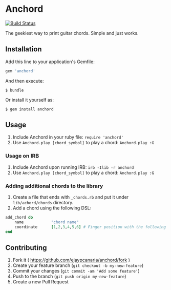 # Anchord
[![Build Status](https://travis-ci.org/ejaypcanaria/anchord.svg?branch=master)](https://travis-ci.org/ejaypcanaria/anchord)

The geekiest way to print guitar chords. Simple and just works.

## Installation

Add this line to your application's Gemfile:

```ruby
gem 'anchord'
```

And then execute:

    $ bundle

Or install it yourself as:

    $ gem install anchord

## Usage

1. Include Anchord in your ruby file: `require 'anchord'`
2. Use `Anchord.play [chord_symbol]` to play a chord: `Anchord.play :G`

### Usage on IRB
1. Include Anchord upon running IRB: `irb -Ilib -r anchord`
2. Use `Anchord.play [chord_symbol]` to play a chord: `Anchord.play :G`

### Adding additional chords to the library

1. Create a file that ends with `_chords.rb` and put it under `lib/achord/chords` directory.
2. Add a chord using the following DSL:

```ruby
add_chord do
	name 			"chord name"
	coordinate 		[1,2,3,4,5,6] # Finger position with the following string format: E A D G B e
end
```

## Contributing

1. Fork it ( https://github.com/ejaypcanaria/anchord/fork )
2. Create your feature branch (`git checkout -b my-new-feature`)
3. Commit your changes (`git commit -am 'Add some feature'`)
4. Push to the branch (`git push origin my-new-feature`)
5. Create a new Pull Request
